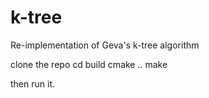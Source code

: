 # k-tree
Re-implementation of Geva's k-tree algorithm

clone the repo
cd build
cmake ..
make

then run it.
